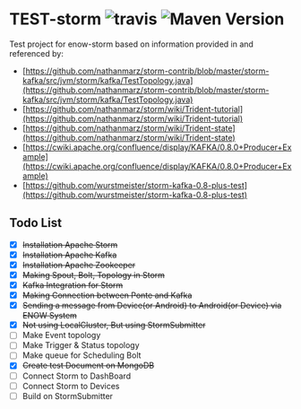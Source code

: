 TEST-storm ![travis](https://travis-ci.org/ENOW-IJI/enow-storm-joon.svg?branch=master) ![Maven Version](https://maven-badges.herokuapp.com/maven-central/org.apache.storm/storm-core/badge.svg)
=========================

Test project for enow-storm based on information provided in and referenced by:

- [https://github.com/nathanmarz/storm-contrib/blob/master/storm-kafka/src/jvm/storm/kafka/TestTopology.java](https://github.com/nathanmarz/storm-contrib/blob/master/storm-kafka/src/jvm/storm/kafka/TestTopology.java)
- [https://github.com/nathanmarz/storm/wiki/Trident-tutorial](https://github.com/nathanmarz/storm/wiki/Trident-tutorial)
- [https://github.com/nathanmarz/storm/wiki/Trident-state](https://github.com/nathanmarz/storm/wiki/Trident-state)
- [https://cwiki.apache.org/confluence/display/KAFKA/0.8.0+Producer+Example](https://cwiki.apache.org/confluence/display/KAFKA/0.8.0+Producer+Example)
- [https://github.com/wurstmeister/storm-kafka-0.8-plus-test](https://github.com/wurstmeister/storm-kafka-0.8-plus-test)

Todo List
---------
- [x] ~~Installation Apache Storm~~
- [x] ~~Installation Apache Kafka~~
- [x] ~~Installation Apache Zookeeper~~
- [x] ~~Making Spout, Bolt, Topology in Storm~~
- [x] ~~Kafka Integration for Storm~~
- [x] ~~Making Connection between Ponte and Kafka~~
- [x] ~~Sending a message from Device(or Android) to Android(or Device) via ENOW System~~
- [x] ~~Not using LocalCluster, But using StormSubmitter~~
- [ ] Make Event topology
- [ ] Make Trigger & Status topology
- [ ] Make queue for Scheduling Bolt
- [x] ~~Create test Document on MongoDB~~
- [ ] Connect Storm to DashBoard
- [ ] Connect Storm to Devices
- [ ] Build on StormSubmitter
